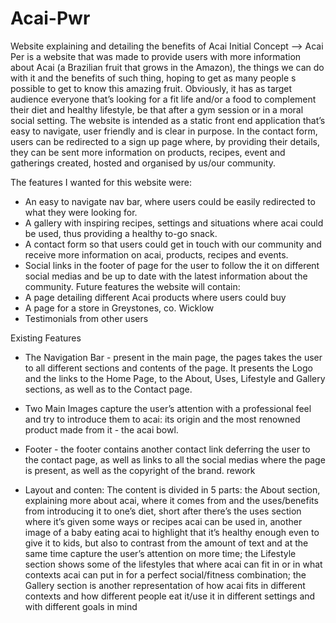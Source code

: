 # Acai-Pwr
Website explaining and detailing the benefits of Acai
Initial Concept
—> Acai Per is a website that was made to provide users with more information about Acai (a Brazilian fruit that grows in the Amazon), the things we can do with it and the benefits of such thing, hoping to get as many people s possible to get to know this amazing fruit. Obviously, it has as target audience everyone that’s looking for a fit life and/or a food to complement their diet and healthy lifestyle, be that after a gym session or in a moral social setting. 
 The website is intended as a static front end application that’s easy to navigate, user friendly and is clear in purpose. In the contact form, users can be redirected to a sign up page where, by providing their details, they can be sent more information on products, recipes, event and gatherings created, hosted and organised by us/our community.

The features I wanted for this website were:
- An easy to navigate nav bar, where users could be easily redirected to what they were looking for.
- A gallery with inspiring recipes, settings and situations where acai could be used, thus providing a healthy to-go snack.
- A contact form so that users could get in touch with our community and receive more information on acai, products, recipes and events.
- Social links in the footer of page for the user to follow the it on different social medias and be up to date with the latest information about the community. 
Future features the website will contain:
- A page detailing different Acai products where users could buy
- A page for a store in Greystones, co. Wicklow
- Testimonials from other users

Existing Features
 - The Navigation Bar - present in the main page, the pages takes the user to all different sections and contents of the page. It presents the Logo and the links to the Home Page, to the About, Uses, Lifestyle and Gallery sections, as well as to the Contact page.
- Two Main Images capture the user’s attention with a professional feel and  try to introduce them to acai: its origin and the most renowned product made from it - the acai bowl.

- Footer - the footer contains another contact link deferring the user to the contact page, as well as links to all the social medias where the page is present, as well as the copyright of the brand.
rework
- Layout and conten: The content is divided in 5 parts: the About section, explaining more about acai, where it comes from and the uses/benefits from introducing it to one’s diet, short after there’s the uses section where it’s given some ways or recipes acai can be used  in, another image of a baby eating acai to highlight that it’s healthy enough even to give it to kids, but also to contrast from the amount of text and at the same time capture the user’s attention on more time; the Lifestyle section shows some of the lifestyles that where acai can fit in or in what contexts acai can put in for a perfect social/fitness combination; the Gallery section is another representation of how acai fits in different contexts and how different people eat it/use it in different settings and with different goals in mind